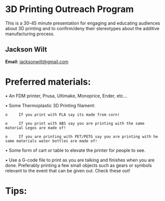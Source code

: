 # 3D Printing Outreach Program
This is a 30-45 minute presentation for engaging and educating audiences about 3D printing and to confirm/deny their stereotypes about the additive manufacturing process.

## Jackson Wilt

**Email:** <jacksonwilt@gmail.com>

Preferred materials:
========
•	  An FDM printer, Prusa, Ultimake, Monoprice, Ender, etc…

•	  Some Thermoplastic 3D Printing filament: 

    o	  If you print with PLA say its made from corn! 

    o	  If you print with ABS say you are printing with the same material Legos are made of!
    
    o	  If you are printing with PET/PETG say you are printing with he same materials water bottles are made of!
    
•	  Some form of cart or table to elevate the printer for people to see.
    
•	  Use a G-code file to print as you are talking and finishes when you are done. Preferably printing a few small objects such as gears or symbols relevant to the event that can       be given out. Check these out!

Tips:
===================
